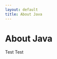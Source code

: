 ```yaml
---
layout: default
title: About Java
---
```


<div class="post">
	<h1 class="pageTitle">About Java</h1>
	<p>Test Test</p>
</div>